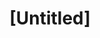 ---
pid: ch509
title: "[Untitled]"
location_transcription: 
coordinates: "[-75.163693438505, 39.95241161887]"
zipcode: '19121'
gen_neighborhood: North Philadelphia
neighborhood: Brewerytown
outside_phl: 
age: '27'
age_range: 20-29
instagram: 
image_file_name: ch_509.jpg
proposal_transcription: 
topic: Uplifting
topic_summary: '0'
type: Other No Form
keywords_other: 
credit: Jeremy Smith
image_labels: Less Tears
twitter: 
facebook: 
permalink: "/monuments/ch509/"
layout: item-page
---